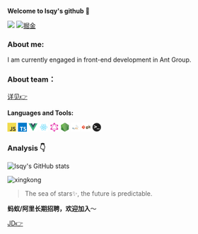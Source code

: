 **Welcome to lsqy's github** 👋

![](https://komarev.com/ghpvc/?username=lsqy)
[![掘金](https://img.shields.io/badge/%E6%8E%98%E9%87%91-lsqy-brightgreen?logo=appveyor)](https://juejin.cn/user/2277843821148494)

### About me:

I am currently engaged in front-end development in Ant Group.

### About team：

[详见👉](https://juejin.cn/post/7020243260559851527)

**Languages and Tools:**  

<code><img height="20" src="https://raw.githubusercontent.com/github/explore/80688e429a7d4ef2fca1e82350fe8e3517d3494d/topics/javascript/javascript.png"></code>
<code><img height="20" src="https://raw.githubusercontent.com/github/explore/80688e429a7d4ef2fca1e82350fe8e3517d3494d/topics/typescript/typescript.png"></code>
<code><img height="20" src="https://raw.githubusercontent.com/github/explore/80688e429a7d4ef2fca1e82350fe8e3517d3494d/topics/vue/vue.png"></code>
<code><img height="20" src="https://raw.githubusercontent.com/github/explore/80688e429a7d4ef2fca1e82350fe8e3517d3494d/topics/react/react.png"></code>
<code><img height="20" src="https://raw.githubusercontent.com/github/explore/5c058a388828bb5fde0bcafd4bc867b5bb3f26f3/topics/graphql/graphql.png"></code>
<code><img height="20" src="https://raw.githubusercontent.com/github/explore/80688e429a7d4ef2fca1e82350fe8e3517d3494d/topics/nodejs/nodejs.png"></code>
<code><img height="20" src="https://raw.githubusercontent.com/github/explore/80688e429a7d4ef2fca1e82350fe8e3517d3494d/topics/mysql/mysql.png"></code>
<code><img height="20" src="https://raw.githubusercontent.com/github/explore/80688e429a7d4ef2fca1e82350fe8e3517d3494d/topics/git/git.png"></code>
<code><img height="20" src="https://raw.githubusercontent.com/github/explore/80688e429a7d4ef2fca1e82350fe8e3517d3494d/topics/terminal/terminal.png"></code>

### Analysis :point_down:

![lsqy's GitHub stats](https://github-readme-stats.vercel.app/api?username=lsqy&show_icons=true&bg_color=30,e96443,904e95&title_color=fff&text_color=fff)

![xingkong](https://user-images.githubusercontent.com/18533232/131251749-04edc766-d12c-4064-86d6-2fc811b05599.jpeg)

> The sea of stars✨, the future is predictable.

**蚂蚁/阿里长期招聘，欢迎加入**～

[JD👉](https://github.com/lsqy/lsqy/issues/1)

<!--
**lsqy/lsqy** is a ✨ _special_ ✨ repository because its `README.md` (this file) appears on your GitHub profile.

Here are some ideas to get you started:

- 🔭 I’m currently working on ...
- 🌱 I’m currently learning ...
- 👯 I’m looking to collaborate on ...
- 🤔 I’m looking for help with ...
- 💬 Ask me about ...
- 📫 How to reach me: ...
- 😄 Pronouns: ...
- ⚡ Fun fact: ...
-->
